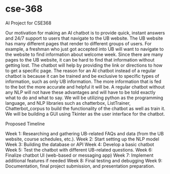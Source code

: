 # cse-368
AI Project for CSE368

Our motivation for making an AI chatbot is to provide quick, instant answers and 24/7 support to users that navigate to the UB website. The UB website has many different pages that render to different groups of users. For example, a freshman who just got accepted into UB will want to navigate to the website to find information about welcome week. Since there are many pages to the UB website, it can be hard to find that information without getting lost. The chatbot will help by providing the link or directions to how to get a specific page. The reason for an AI chatbot instead of a regular chatbot is because it can be trained and be exclusive to specific types of information, such as only UB information. The more information that is fed to the bot the more accurate and helpful it will be. A regular chatbot without any NLP will not have these advantages and will have to be told exactly what to do and what to say.  We will be utilizing python as the programming language, and NLP libraries such as chatterbox, ListTrainer, Chatterbot_corpus to build the functionality of the chatbot as well as train it. We will be building a GUI using Tkinter as the user interface for the chatbot.

Proposed Timeline

Week 1: Researching and gathering UB-related FAQs and data (from the UB website, course schedules, etc.).
Week 2: Start setting up the NLP model 
Week 3: Building the database or API
Week 4: Develop a basic chatbot
Week 5: Test the chatbot with different UB-related questions.
Week 6: Finalize chatbot UI (web-based or messaging app)
Week 7: Implement additional features if needed
Week 8: Final testing and debugging
Week 9: Documentation, final project submission, and presentation preparation.
